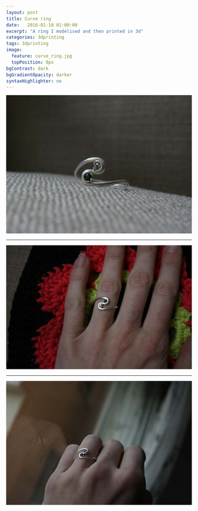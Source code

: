 ```yaml
---
layout: post
title: Curve ring
date:   2016-01-18 01:00:00
excerpt: "A ring I modelised and then printed in 3d"
categories: 3dprinting
tags: 3dprinting
image:
  feature: curve_ring.jpg
  topPosition: 0px
bgContrast: dark
bgGradientOpacity: darker
syntaxHighlighter: no
---
```




![alt text](/assets/images/hero/curve_ring.jpg "ring laying tranquille on the sofa")

--- 

![alt text](/assets/images/hero/curve_ring_2.jpg "me wearing the ring ^^")

---

![alt text](/assets/images/hero/curve_ring_3.jpg "me wearing the ring ^^")


